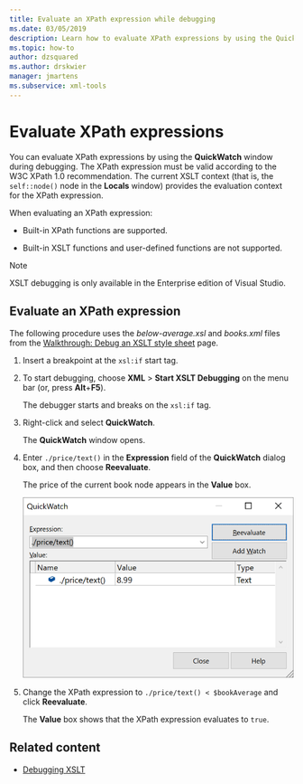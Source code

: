 ```yaml
---
title: Evaluate an XPath expression while debugging
ms.date: 03/05/2019
description: Learn how to evaluate XPath expressions by using the QuickWatch window during debugging.
ms.topic: how-to
author: dzsquared
ms.author: drskwier
manager: jmartens
ms.subservice: xml-tools
---
```

# Evaluate XPath expressions


You can evaluate XPath expressions by using the **QuickWatch** window during debugging. The XPath expression must be valid according to the W3C XPath 1.0 recommendation. The current XSLT context (that is, the `self::node()` node in the **Locals** window) provides the evaluation context for the XPath expression.

When evaluating an XPath expression:

- Built-in XPath functions are supported.

- Built-in XSLT functions and user-defined functions are not supported.

> [!NOTE]
> XSLT debugging is only available in the Enterprise edition of Visual Studio.

## Evaluate an XPath expression

The following procedure uses the *below-average.xsl* and *books.xml* files from the [Walkthrough: Debug an XSLT style sheet](../xml-tools/walkthrough-debug-an-xslt-style-sheet.md#sample-files) page.

1. Insert a breakpoint at the `xsl:if` start tag.

2. To start debugging, choose **XML** > **Start XSLT Debugging** on the menu bar (or, press **Alt**+**F5**).

   The debugger starts and breaks on the `xsl:if` tag.

3. Right-click and select **QuickWatch**.

   The **QuickWatch** window opens.

4. Enter `./price/text()` in the **Expression** field of the **QuickWatch** dialog box, and then choose **Reevaluate**.

   The price of the current book node appears in the **Value** box.

   ![Evaluate an XPath expression in the Quickwatch window](media/quickwatch-price.png)

5. Change the XPath expression to `./price/text() < $bookAverage` and click **Reevaluate**.

   The **Value** box shows that the XPath expression evaluates to `true`.

## Related content

- [Debugging XSLT](../xml-tools/debugging-xslt.md)
